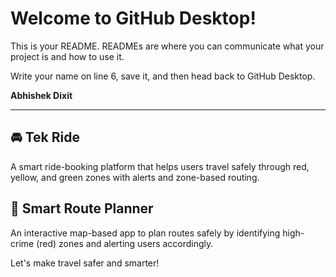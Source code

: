 # Welcome to GitHub Desktop!

This is your README. READMEs are where you can communicate what your project is and how to use it.

Write your name on line 6, save it, and then head back to GitHub Desktop.

**Abhishek Dixit**

---

## 🚘 Tek Ride

A smart ride-booking platform that helps users travel safely through red, yellow, and green zones with alerts and zone-based routing.

## 🧭 Smart Route Planner

An interactive map-based app to plan routes safely by identifying high-crime (red) zones and alerting users accordingly.

Let's make travel safer and smarter!
